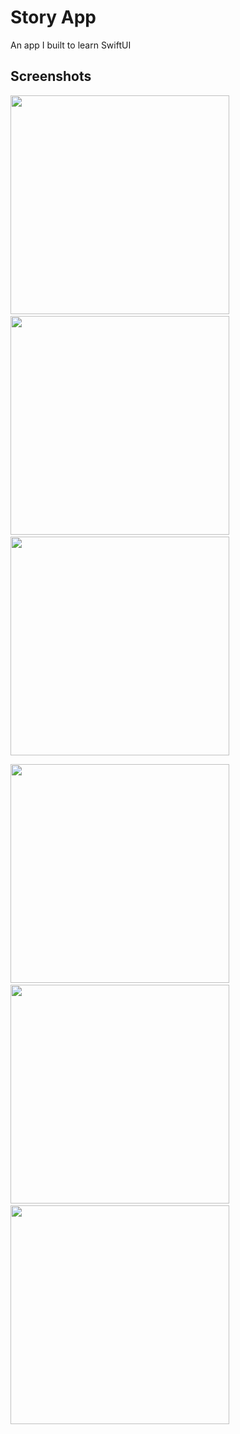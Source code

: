 #  Story App

An app I built to learn SwiftUI

## Screenshots

[<img src="./StoryApp/Screenshots/en/screen1.png" width="350"/>](./StoryApp/Screenshots/en/screen1.png) $~~~$
[<img src="./StoryApp/Screenshots/en/screen2.png" width="350"/>](./StoryApp/Screenshots/en/screen2.png) $~~~$
[<img src="./StoryApp/Screenshots/en/screen3.png" width="350"/>](./StoryApp/Screenshots/en/screen3.png)


[<img src="./StoryApp/Screenshots/en/screen4.png" width="350"/>](./StoryApp/Screenshots/en/screen4.png) $~~~$
[<img src="./StoryApp/Screenshots/en/screen5.png" width="350"/>](./StoryApp/Screenshots/en/screen5.png) $~~~$
[<img src="./StoryApp/Screenshots/en/screen6.png" width="350"/>](./StoryApp/Screenshots/en/screen6.png) 

